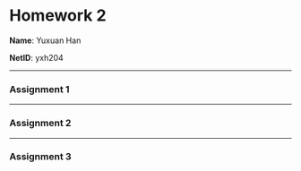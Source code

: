 # Homework 2

**Name**: Yuxuan Han

**NetID**: yxh204

---

### Assignment 1


---

### Assignment 2

---

### Assignment 3
